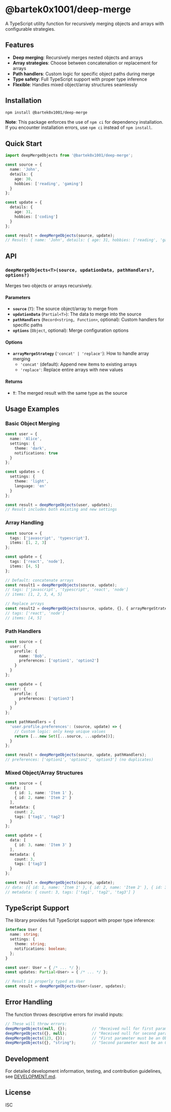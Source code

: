 # @bartek0x1001/deep-merge

A TypeScript utility function for recursively merging objects and arrays with configurable strategies.

## Features

- **Deep merging**: Recursively merges nested objects and arrays
- **Array strategies**: Choose between concatenation or replacement for arrays
- **Path handlers**: Custom logic for specific object paths during merge
- **Type safety**: Full TypeScript support with proper type inference
- **Flexible**: Handles mixed object/array structures seamlessly

## Installation

```bash
npm install @bartek0x1001/deep-merge
```

**Note**: This package enforces the use of `npm ci` for dependency installation. If you encounter installation errors, use `npm ci` instead of `npm install`.

## Quick Start

```typescript
import deepMergeObjects from '@bartek0x1001/deep-merge';

const source = {
  name: 'John',
  details: {
    age: 30,
    hobbies: ['reading', 'gaming']
  }
};

const update = {
  details: {
    age: 31,
    hobbies: ['coding']
  }
};

const result = deepMergeObjects(source, update);
// Result: { name: 'John', details: { age: 31, hobbies: ['reading', 'gaming', 'coding'] } }
```

## API

### `deepMergeObjects<T>(source, updationData, pathHandlers?, options?)`

Merges two objects or arrays recursively.

#### Parameters

- **`source`** (`T`): The source object/array to merge from
- **`updationData`** (`Partial<T>`): The data to merge into the source
- **`pathHandlers`** (`Record<string, Function>`, optional): Custom handlers for specific paths
- **`options`** (`Object`, optional): Merge configuration options

#### Options

- **`arrayMergeStrategy`** (`'concat' | 'replace'`): How to handle array merging
  - `'concat'` (default): Append new items to existing arrays
  - `'replace'`: Replace entire arrays with new values

#### Returns

- **`T`**: The merged result with the same type as the source

## Usage Examples

### Basic Object Merging

```typescript
const user = {
  name: 'Alice',
  settings: {
    theme: 'dark',
    notifications: true
  }
};

const updates = {
  settings: {
    theme: 'light',
    language: 'en'
  }
};

const result = deepMergeObjects(user, updates);
// Result includes both existing and new settings
```

### Array Handling

```typescript
const source = {
  tags: ['javascript', 'typescript'],
  items: [1, 2, 3]
};

const update = {
  tags: ['react', 'node'],
  items: [4, 5]
};

// Default: concatenate arrays
const result1 = deepMergeObjects(source, update);
// tags: ['javascript', 'typescript', 'react', 'node']
// items: [1, 2, 3, 4, 5]

// Replace arrays
const result2 = deepMergeObjects(source, update, {}, { arrayMergeStrategy: 'replace' });
// tags: ['react', 'node']
// items: [4, 5]
```

### Path Handlers

```typescript
const source = {
  user: {
    profile: {
      name: 'Bob',
      preferences: ['option1', 'option2']
    }
  }
};

const update = {
  user: {
    profile: {
      preferences: ['option3']
    }
  }
};

const pathHandlers = {
  'user.profile.preferences': (source, update) => {
    // Custom logic: only keep unique values
    return [...new Set([...source, ...update])];
  }
};

const result = deepMergeObjects(source, update, pathHandlers);
// preferences: ['option1', 'option2', 'option3'] (no duplicates)
```

### Mixed Object/Array Structures

```typescript
const source = {
  data: [
    { id: 1, name: 'Item 1' },
    { id: 2, name: 'Item 2' }
  ],
  metadata: {
    count: 2,
    tags: ['tag1', 'tag2']
  }
};

const update = {
  data: [
    { id: 3, name: 'Item 3' }
  ],
  metadata: {
    count: 3,
    tags: ['tag3']
  }
};

const result = deepMergeObjects(source, update);
// data: [{ id: 1, name: 'Item 1' }, { id: 2, name: 'Item 2' }, { id: 3, name: 'Item 3' }]
// metadata: { count: 3, tags: ['tag1', 'tag2', 'tag3'] }
```

## TypeScript Support

The library provides full TypeScript support with proper type inference:

```typescript
interface User {
  name: string;
  settings: {
    theme: string;
    notifications: boolean;
  };
}

const user: User = { /* ... */ };
const updates: Partial<User> = { /* ... */ };

// Result is properly typed as User
const result = deepMergeObjects<User>(user, updates);
```

## Error Handling

The function throws descriptive errors for invalid inputs:

```typescript
// These will throw errors:
deepMergeObjects(null, {});           // "Received null for first parameter"
deepMergeObjects({}, null);           // "Received null for second parameter"
deepMergeObjects(123, {});            // "First parameter must be an Object"
deepMergeObjects({}, "string");       // "Second parameter must be an Object"
```

## Development

For detailed development information, testing, and contribution guidelines, see [DEVELOPMENT.md](./docs/DEVELOPMENT.md).

## License

ISC
